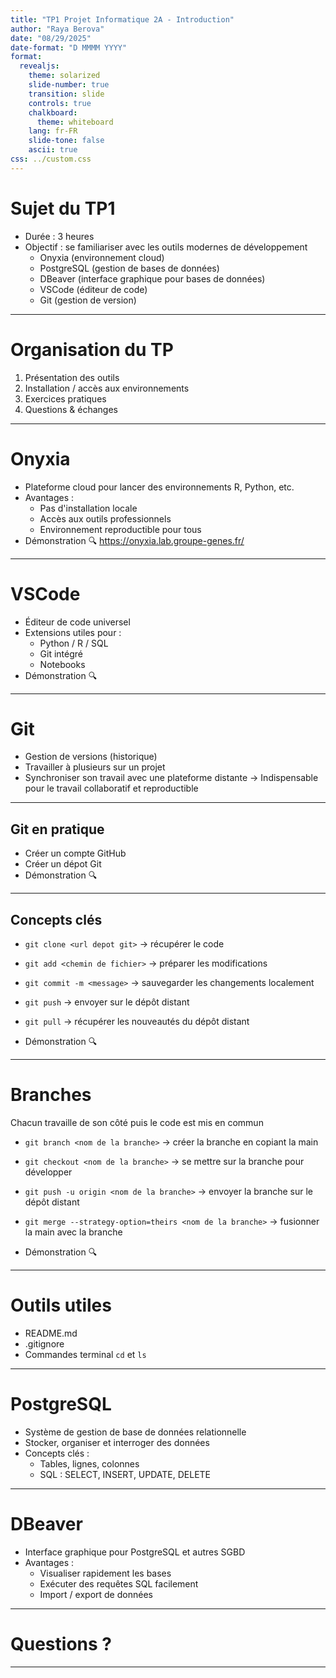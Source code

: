 ```yaml
---
title: "TP1 Projet Informatique 2A - Introduction"
author: "Raya Berova"
date: "08/29/2025"
date-format: "D MMMM YYYY"
format:
  revealjs:
    theme: solarized
    slide-number: true
    transition: slide
    controls: true
    chalkboard:
      theme: whiteboard
    lang: fr-FR
    slide-tone: false
    ascii: true
css: ../custom.css
---
```


# Sujet du TP1

- Durée : 3 heures
- Objectif : se familiariser avec les outils modernes de développement
  - Onyxia (environnement cloud)
  - PostgreSQL (gestion de bases de données)
  - DBeaver (interface graphique pour bases de données)
  - VSCode (éditeur de code)
  - Git (gestion de version)

---

# Organisation du TP

1. Présentation des outils
2. Installation / accès aux environnements
3. Exercices pratiques
4. Questions & échanges

---

# Onyxia

- Plateforme cloud pour lancer des environnements R, Python, etc.
- Avantages :
  - Pas d'installation locale
  - Accès aux outils professionnels
  - Environnement reproductible pour tous
- Démonstration 🔍 https://onyxia.lab.groupe-genes.fr/

---

# VSCode

- Éditeur de code universel
- Extensions utiles pour :
  - Python / R / SQL
  - Git intégré
  - Notebooks
- Démonstration 🔍 

---

# Git

- Gestion de versions (historique)
- Travailler à plusieurs sur un projet
- Synchroniser son travail avec une plateforme distante
-> Indispensable pour le travail collaboratif et reproductible 

---

## Git en pratique

- Créer un compte GitHub
- Créer un dépot Git
- Démonstration 🔍 

---

## Concepts clés

- `git clone <url depot git>` → récupérer le code
- `git add <chemin de fichier>` → préparer les modifications
- `git commit -m <message>` → sauvegarder les changements localement
- `git push` → envoyer sur le dépôt distant
- `git pull` → récupérer les nouveautés du dépôt distant

- Démonstration 🔍 

---

# Branches

Chacun travaille de son côté puis le code est mis en commun

- `git branch <nom de la branche>` → créer la branche en copiant la main
- `git checkout <nom de la branche>` → se mettre sur la branche pour développer
- `git push -u origin <nom de la branche>` → envoyer la branche sur le dépôt distant
- `git merge --strategy-option=theirs <nom de la branche>` → fusionner la main avec la branche

- Démonstration 🔍

---

# Outils utiles

- README.md
- .gitignore
- Commandes terminal `cd` et `ls`

---

# PostgreSQL

- Système de gestion de base de données relationnelle
- Stocker, organiser et interroger des données
- Concepts clés :
  - Tables, lignes, colonnes
  - SQL : SELECT, INSERT, UPDATE, DELETE

---

# DBeaver

- Interface graphique pour PostgreSQL et autres SGBD
- Avantages :
  - Visualiser rapidement les bases
  - Exécuter des requêtes SQL facilement
  - Import / export de données

---

# Questions ?

---